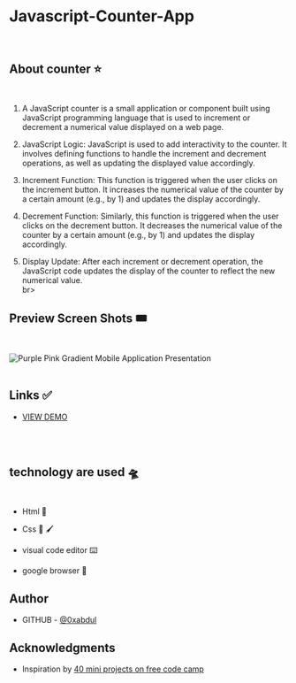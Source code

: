 # Javascript-Counter-App<br><br>

## About counter ⭐<br><br>

1. A JavaScript counter is a small application or component built using JavaScript programming language that is used to increment or decrement a numerical value displayed on a web page.

2. JavaScript Logic: JavaScript is used to add interactivity to the counter. It involves defining functions to handle the increment and decrement operations, as well as updating the displayed value accordingly.

3. Increment Function: This function is triggered when the user clicks on the increment button. It increases the numerical value of the counter by a certain amount (e.g., by 1) and updates the display accordingly.

4. Decrement Function: Similarly, this function is triggered when the user clicks on the decrement button. It decreases the numerical value of the counter by a certain amount (e.g., by 1) and updates the display accordingly.

5. Display Update: After each increment or decrement operation, the JavaScript code updates the display of the counter to reflect the new numerical value.<br>br>


## Preview Screen Shots 🎟️ <br><br>


![Purple Pink Gradient Mobile Application Presentation](https://github.com/0xabdul/Javascript-Counter-App/assets/119418867/6367a47f-62f9-4abf-b4ae-89fc7da9a46a)<br><br>

## Links ✅<br>

<ul>
  <li><a href="https://0xabdul.github.io/Javascript-Counter-App/">VIEW  DEMO</a></li>
</ul><br><br>

## technology are used 🛸<br><br>

- Html 📂

- Css 🎨 🖌️

-  visual code editor ⌨️

-  google browser 🔖<br>


## Author<br>
- GITHUB - [@0xabdul](https://www.github.io/profile/0xAbdul)<br>


## Acknowledgments<br>
<ul>
  <li>Inspiration by <a href="https://www.freecodecamp.io/home">40 mini projects on free code camp</a></li>





